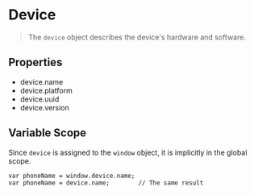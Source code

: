 Device
======

> The `device` object describes the device's hardware and software.

Properties
----------

- device.name
- device.platform
- device.uuid
- device.version

Variable Scope
--------------

Since `device` is assigned to the `window` object, it is implicitly in the global scope.

    var phoneName = window.device.name;
    var phoneName = device.name;        // The same result
